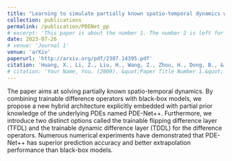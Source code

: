 ```yaml
---
title: "Learning to simulate partially known spatio-temporal dynamics with trainable difference operators"
collection: publications
permalink: /publication/PDENet_pp
# excerpt: 'This paper is about the number 1. The number 2 is left for future work.'
date: 2023-07-26
# venue: 'Journal 1'
venue: 'arXiv'
paperurl: 'http://arxiv.org/pdf/2307.14395.pdf'
citation: 'Huang, X., Li, Z., Liu, H., Wang, Z., Zhou, H., Dong, B., & Hua, B. (2023). Learning to simulate partially known spatio-temporal dynamics with trainable difference operators. arXiv preprint arXiv:2307.14395'
# citation: 'Your Name, You. (2009). &quot;Paper Title Number 1.&quot; <i>Journal 1</i>. 1(1).'
---
```


The paper aims at solving partially known spatio-temporal dynamics. By combining trainable difference operators with black-box models, we propose a new hybrid architecture explicitly embedded with partial prior knowledge of the underlying PDEs named PDE-Net++. Furthermore, we introduce two distinct options called the trainable flipping difference layer (TFDL) and the trainable dynamic difference layer (TDDL) for the difference operators. Numerous numerical experiments have demonstrated that PDE-Net++ has superior prediction accuracy and better extrapolation performance than black-box models.

<!-- Recommended citation: Huang, X., Li, Z., Liu, H., Wang, Z., Zhou, H., Dong, B., & Hua, B. (2023). Learning to simulate partially known spatio-temporal dynamics with trainable difference operators. arXiv preprint arXiv:2307.14395 -->
<!-- Recommended citation: Your Name, You. (2009). "Paper Title Number 1." <i>Journal 1</i>. 1(1). -->